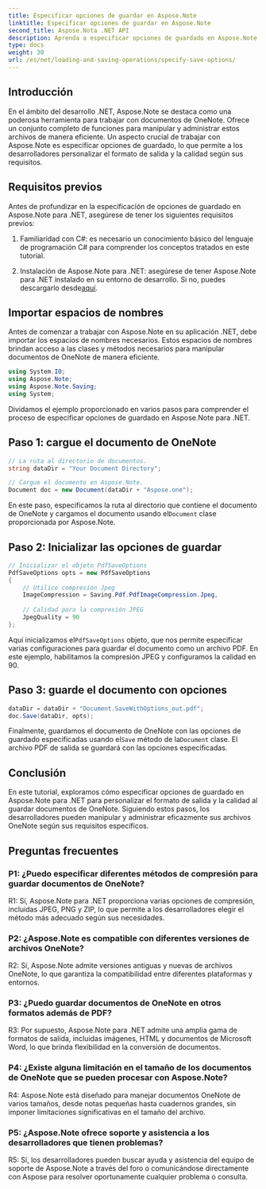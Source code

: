 ```yaml
---
title: Especificar opciones de guardar en Aspose.Note
linktitle: Especificar opciones de guardar en Aspose.Note
second_title: Aspose.Nota .NET API
description: Aprenda a especificar opciones de guardado en Aspose.Note para .NET para personalizar el formato de salida y la calidad de los documentos de OneNote.
type: docs
weight: 30
url: /es/net/loading-and-saving-operations/specify-save-options/
---
```

## Introducción

En el ámbito del desarrollo .NET, Aspose.Note se destaca como una poderosa herramienta para trabajar con documentos de OneNote. Ofrece un conjunto completo de funciones para manipular y administrar estos archivos de manera eficiente. Un aspecto crucial de trabajar con Aspose.Note es especificar opciones de guardado, lo que permite a los desarrolladores personalizar el formato de salida y la calidad según sus requisitos.

## Requisitos previos

Antes de profundizar en la especificación de opciones de guardado en Aspose.Note para .NET, asegúrese de tener los siguientes requisitos previos:

1. Familiaridad con C#: es necesario un conocimiento básico del lenguaje de programación C# para comprender los conceptos tratados en este tutorial.
   
2.  Instalación de Aspose.Note para .NET: asegúrese de tener Aspose.Note para .NET instalado en su entorno de desarrollo. Si no, puedes descargarlo desde[aquí](https://releases.aspose.com/note/net/).

## Importar espacios de nombres

Antes de comenzar a trabajar con Aspose.Note en su aplicación .NET, debe importar los espacios de nombres necesarios. Estos espacios de nombres brindan acceso a las clases y métodos necesarios para manipular documentos de OneNote de manera eficiente.

```csharp
using System.IO;
using Aspose.Note;
using Aspose.Note.Saving;
using System;
```

Dividamos el ejemplo proporcionado en varios pasos para comprender el proceso de especificar opciones de guardado en Aspose.Note para .NET.

## Paso 1: cargue el documento de OneNote

```csharp
// La ruta al directorio de documentos.
string dataDir = "Your Document Directory";

// Cargue el documento en Aspose.Note.
Document doc = new Document(dataDir + "Aspose.one");
```

 En este paso, especificamos la ruta al directorio que contiene el documento de OneNote y cargamos el documento usando el`Document` clase proporcionada por Aspose.Note.

## Paso 2: Inicializar las opciones de guardar

```csharp
// Inicializar el objeto PdfSaveOptions
PdfSaveOptions opts = new PdfSaveOptions
{
    // Utilice compresión Jpeg
    ImageCompression = Saving.Pdf.PdfImageCompression.Jpeg,
    
    // Calidad para la compresión JPEG
    JpegQuality = 90
};
```

 Aquí inicializamos el`PdfSaveOptions` objeto, que nos permite especificar varias configuraciones para guardar el documento como un archivo PDF. En este ejemplo, habilitamos la compresión JPEG y configuramos la calidad en 90.

## Paso 3: guarde el documento con opciones

```csharp
dataDir = dataDir + "Document.SaveWithOptions_out.pdf";
doc.Save(dataDir, opts);
```

 Finalmente, guardamos el documento de OneNote con las opciones de guardado especificadas usando el`Save` método de la`Document` clase. El archivo PDF de salida se guardará con las opciones especificadas.

## Conclusión

En este tutorial, exploramos cómo especificar opciones de guardado en Aspose.Note para .NET para personalizar el formato de salida y la calidad al guardar documentos de OneNote. Siguiendo estos pasos, los desarrolladores pueden manipular y administrar eficazmente sus archivos OneNote según sus requisitos específicos.

## Preguntas frecuentes

### P1: ¿Puedo especificar diferentes métodos de compresión para guardar documentos de OneNote?

R1: Sí, Aspose.Note para .NET proporciona varias opciones de compresión, incluidas JPEG, PNG y ZIP, lo que permite a los desarrolladores elegir el método más adecuado según sus necesidades.

### P2: ¿Aspose.Note es compatible con diferentes versiones de archivos OneNote?

R2: Sí, Aspose.Note admite versiones antiguas y nuevas de archivos OneNote, lo que garantiza la compatibilidad entre diferentes plataformas y entornos.

### P3: ¿Puedo guardar documentos de OneNote en otros formatos además de PDF?

R3: Por supuesto, Aspose.Note para .NET admite una amplia gama de formatos de salida, incluidas imágenes, HTML y documentos de Microsoft Word, lo que brinda flexibilidad en la conversión de documentos.

### P4: ¿Existe alguna limitación en el tamaño de los documentos de OneNote que se pueden procesar con Aspose.Note?

R4: Aspose.Note está diseñado para manejar documentos OneNote de varios tamaños, desde notas pequeñas hasta cuadernos grandes, sin imponer limitaciones significativas en el tamaño del archivo.

### P5: ¿Aspose.Note ofrece soporte y asistencia a los desarrolladores que tienen problemas?

R5: Sí, los desarrolladores pueden buscar ayuda y asistencia del equipo de soporte de Aspose.Note a través del foro o comunicándose directamente con Aspose para resolver oportunamente cualquier problema o consulta.